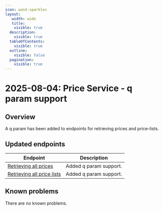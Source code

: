 ```yaml
---
icon: wand-sparkles
layout:
   width: wide
   title:
    visible: true
  description:
    visible: true
  tableOfContents:
    visible: true
  outline:
    visible: false
  pagination:
    visible: true
---
```


# 2025-08-04: Price Service - q param support

## Overview

A q param has been added to endpoints for retrieving prices and price-lists. 

## Updated endpoints

| Endpoint                                                                 | Description                                                    |
| ----------------------------------------------------------------------   | ---------------------------------------------------------------|
| [Retrieving all prices](https://developer.emporix.io/api-references/api-guides/prices-and-taxes/price-service/api-reference/prices#get-price-tenant-prices) | Added q param support.                                     |
| [Retrieving all price lists](https://developer.emporix.io/api-references/api-guides/prices-and-taxes/price-service/api-reference/price-lists#get-price-tenant-price-lists)  | Added q param support. |


## Known problems

There are no known problems.
